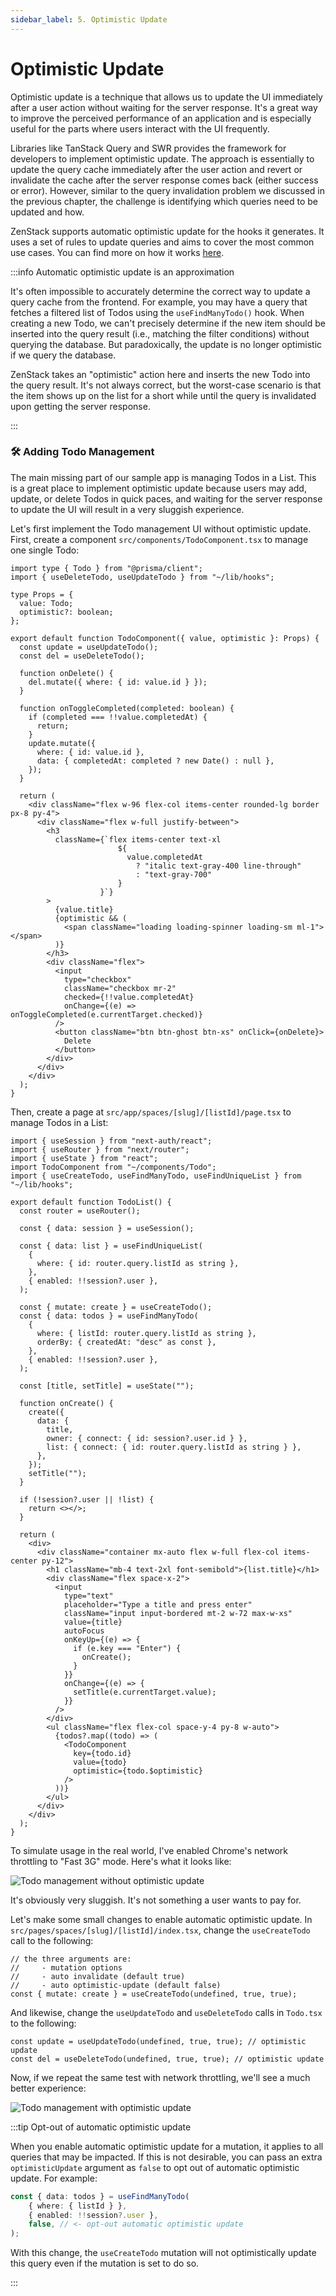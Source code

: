 ```yaml
---
sidebar_label: 5. Optimistic Update
---
```


# Optimistic Update

Optimistic update is a technique that allows us to update the UI immediately after a user action without waiting for the server response. It's a great way to improve the perceived performance of an application and is especially useful for the parts where users interact with the UI frequently.

Libraries like TanStack Query and SWR provides the framework for developers to implement optimistic update. The approach is essentially to update the query cache immediately after the user action and revert or invalidate the cache after the server response comes back (either success or error). However, similar to the query invalidation problem we discussed in the previous chapter, the challenge is identifying which queries need to be updated and how.

ZenStack supports automatic optimistic update for the hooks it generates. It uses a set of rules to update queries and aims to cover the most common use cases. You can find more on how it works [here](/docs/reference/plugins/tanstack-query#details-of-the-optimistic-behavior).

:::info Automatic optimistic update is an approximation

It's often impossible to accurately determine the correct way to update a query cache from the frontend. For example, you may have a query that fetches a filtered list of Todos using the `useFindManyTodo()` hook. When creating a new Todo, we can't precisely determine if the new item should be inserted into the query result (i.e., matching the filter conditions) without querying the database. But paradoxically, the update is no longer optimistic if we query the database.

ZenStack takes an "optimistic" action here and inserts the new Todo into the query result. It's not always correct, but the worst-case scenario is that the item shows up on the list for a short while until the query is invalidated upon getting the server response.

:::

### 🛠️ Adding Todo Management

The main missing part of our sample app is managing Todos in a List. This is a great place to implement optimistic update because users may add, update, or delete Todos in quick paces, and waiting for the server response to update the UI will result in a very sluggish experience.

Let's first implement the Todo management UI without optimistic update. First, create a component `src/components/TodoComponent.tsx` to manage one single Todo:

```tsx
import type { Todo } from "@prisma/client";
import { useDeleteTodo, useUpdateTodo } from "~/lib/hooks";

type Props = {
  value: Todo;
  optimistic?: boolean;
};

export default function TodoComponent({ value, optimistic }: Props) {
  const update = useUpdateTodo();
  const del = useDeleteTodo();

  function onDelete() {
    del.mutate({ where: { id: value.id } });
  }

  function onToggleCompleted(completed: boolean) {
    if (completed === !!value.completedAt) {
      return;
    }
    update.mutate({
      where: { id: value.id },
      data: { completedAt: completed ? new Date() : null },
    });
  }

  return (
    <div className="flex w-96 flex-col items-center rounded-lg border px-8 py-4">
      <div className="flex w-full justify-between">
        <h3
          className={`flex items-center text-xl
                        ${
                          value.completedAt
                            ? "italic text-gray-400 line-through"
                            : "text-gray-700"
                        }
                    }`}
        >
          {value.title}
          {optimistic && (
            <span className="loading loading-spinner loading-sm ml-1"></span>
          )}
        </h3>
        <div className="flex">
          <input
            type="checkbox"
            className="checkbox mr-2"
            checked={!!value.completedAt}
            onChange={(e) => onToggleCompleted(e.currentTarget.checked)}
          />
          <button className="btn btn-ghost btn-xs" onClick={onDelete}>
            Delete
          </button>
        </div>
      </div>
    </div>
  );
}
```

Then, create a page at `src/app/spaces/[slug]/[listId]/page.tsx` to manage Todos in a List:

```tsx title="src/app/spaces/[slug]/[listId]/page.tsx"
import { useSession } from "next-auth/react";
import { useRouter } from "next/router";
import { useState } from "react";
import TodoComponent from "~/components/Todo";
import { useCreateTodo, useFindManyTodo, useFindUniqueList } from "~/lib/hooks";

export default function TodoList() {
  const router = useRouter();

  const { data: session } = useSession();

  const { data: list } = useFindUniqueList(
    {
      where: { id: router.query.listId as string },
    },
    { enabled: !!session?.user },
  );

  const { mutate: create } = useCreateTodo();
  const { data: todos } = useFindManyTodo(
    {
      where: { listId: router.query.listId as string },
      orderBy: { createdAt: "desc" as const },
    },
    { enabled: !!session?.user },
  );

  const [title, setTitle] = useState("");

  function onCreate() {
    create({
      data: {
        title,
        owner: { connect: { id: session?.user.id } },
        list: { connect: { id: router.query.listId as string } },
      },
    });
    setTitle("");
  }

  if (!session?.user || !list) {
    return <></>;
  }

  return (
    <div>
      <div className="container mx-auto flex w-full flex-col items-center py-12">
        <h1 className="mb-4 text-2xl font-semibold">{list.title}</h1>
        <div className="flex space-x-2">
          <input
            type="text"
            placeholder="Type a title and press enter"
            className="input input-bordered mt-2 w-72 max-w-xs"
            value={title}
            autoFocus
            onKeyUp={(e) => {
              if (e.key === "Enter") {
                onCreate();
              }
            }}
            onChange={(e) => {
              setTitle(e.currentTarget.value);
            }}
          />
        </div>
        <ul className="flex flex-col space-y-4 py-8 w-auto">
          {todos?.map((todo) => (
            <TodoComponent
              key={todo.id}
              value={todo}
              optimistic={todo.$optimistic}
            />
          ))}
        </ul>
      </div>
    </div>
  );
}
```

To simulate usage in the real world, I've enabled Chrome's network throttling to "Fast 3G" mode. Here's what it looks like:

![Todo management without optimistic update](todo-mgmt-non-optimistic.gif)

It's obviously very sluggish. It's not something a user wants to pay for.

Let's make some small changes to enable automatic optimistic update. In `src/pages/spaces/[slug]/[listId]/index.tsx`, change the `useCreateTodo` call to the following:

```tsx
// the three arguments are: 
//     - mutation options
//     - auto invalidate (default true)
//     - auto optimistic-update (default false)
const { mutate: create } = useCreateTodo(undefined, true, true);
```

And likewise, change the `useUpdateTodo` and `useDeleteTodo` calls in `Todo.tsx` to the following:

```tsx
const update = useUpdateTodo(undefined, true, true); // optimistic update
const del = useDeleteTodo(undefined, true, true); // optimistic update
```

Now, if we repeat the same test with network throttling, we'll see a much better experience:

![Todo management with optimistic update](todo-mgmt-optimistic.gif)

:::tip Opt-out of automatic optimistic update

When you enable automatic optimistic update for a mutation, it applies to all queries that may be impacted. If this is not desirable, you can pass an extra `optimisticUpdate` argument as `false` to opt out of automatic optimistic update. For example:

```ts
const { data: todos } = useFindManyTodo(
    { where: { listId } },
    { enabled: !!session?.user },
    false, // <- opt-out automatic optimistic update
);
```

With this change, the `useCreateTodo` mutation will not optimistically update this query even if the mutation is set to do so.

:::